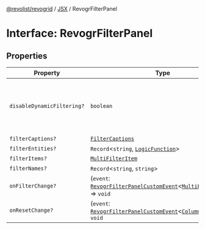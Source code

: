 [@revolist/revogrid](README.md) / [JSX](Namespace.JSX.md) / RevogrFilterPanel

# Interface: RevogrFilterPanel

## Properties

| Property | Type | Description | Defined in |
| ------ | ------ | ------ | ------ |
| `disableDynamicFiltering?` | `boolean` | Disables dynamic filtering. A way to apply filters on Save only | [src/components.d.ts:1762](https://github.com/revolist/revogrid/blob/b38c1177864e6fa9f2bec506ea55d1b2f7e35679/src/components.d.ts#L1762) |
| `filterCaptions?` | [`FilterCaptions`](TypeAlias.FilterCaptions.md) | - | [src/components.d.ts:1763](https://github.com/revolist/revogrid/blob/b38c1177864e6fa9f2bec506ea55d1b2f7e35679/src/components.d.ts#L1763) |
| `filterEntities?` | `Record`\<`string`, [`LogicFunction`](TypeAlias.LogicFunction.md)\> | - | [src/components.d.ts:1764](https://github.com/revolist/revogrid/blob/b38c1177864e6fa9f2bec506ea55d1b2f7e35679/src/components.d.ts#L1764) |
| `filterItems?` | [`MultiFilterItem`](TypeAlias.MultiFilterItem.md) | - | [src/components.d.ts:1765](https://github.com/revolist/revogrid/blob/b38c1177864e6fa9f2bec506ea55d1b2f7e35679/src/components.d.ts#L1765) |
| `filterNames?` | `Record`\<`string`, `string`\> | - | [src/components.d.ts:1766](https://github.com/revolist/revogrid/blob/b38c1177864e6fa9f2bec506ea55d1b2f7e35679/src/components.d.ts#L1766) |
| `onFilterChange?` | (`event`: [`RevogrFilterPanelCustomEvent`](Interface.RevogrFilterPanelCustomEvent.md)\<[`MultiFilterItem`](TypeAlias.MultiFilterItem.md)\>) => `void` | - | [src/components.d.ts:1767](https://github.com/revolist/revogrid/blob/b38c1177864e6fa9f2bec506ea55d1b2f7e35679/src/components.d.ts#L1767) |
| `onResetChange?` | (`event`: [`RevogrFilterPanelCustomEvent`](Interface.RevogrFilterPanelCustomEvent.md)\<[`ColumnProp`](TypeAlias.ColumnProp.md)\>) => `void` | - | [src/components.d.ts:1768](https://github.com/revolist/revogrid/blob/b38c1177864e6fa9f2bec506ea55d1b2f7e35679/src/components.d.ts#L1768) |
